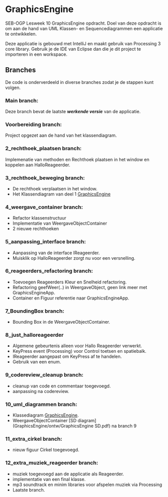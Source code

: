 # GraphicsEngine
SEB-OGP Lesweek 10 GraphicsEngine opdracht. Doel van deze opdracht is om aan de hand van UML Klassen- en Sequencediagrammen een applicatie te ontwikkelen.

Deze applicatie is gebouwd met IntelliJ en maakt gebruik van Processing 3 core library. Gebruik je de IDE van Eclipse dan die je dit project te importeren in een workspace.


## Branches
De code is onderverdeeld in diverse branches zodat je de stappen kunt volgen.

### Main branch:
Deze branch bevat de laatste **_werkende versie_** van de applicatie.

### Voorbereiding branch:
Project opgezet aan de hand van het klassendiagram.

### 2_rechthoek_plaatsen branch:
Implemenatie van methoden en Rechthoek plaatsen in het window en koppelen aan HalloReageerder.

### 3_rechthoek_beweging branch:
- De rechthoek verplaatsen in het window. 
- Het Klassendiagram van deel 1 [GraphicsEngine](GraphicsEngine/ontw/GraphicsEngine_1.pdf)

### 4_weergave_container branch:
- Refactor klassenstructuur
- Implementatie van WeergaveObjectContainer
- 2 nieuwe rechthoeken

### 5_aanpassing_interface branch:
- Aanpassing van de interface IReageerder.
- Muisklik op HalloReageerder zorgt nu voor een versnelling.

### 6_reageerders_refactoring branch:
- Toevoegen Reageerders Kleur en Snelheid refactoring.
- Refactoring geefWeer(..) in WeergaveObject, geen link meer met GraphicsEngineApp.
- Container en Figuur referentie naar GraphicsEngineApp.

### 7_BoundingBox branch:
- Bounding Box in de WeergaveObjectContainer.

### 8_just_halloreageerder
- Algemene gebeurtenis alleen voor Hallo Reageerder verwerkt.
- KeyPress event (Processing) voor Control toetsen en spatiebalk.
- IReageerder aangepast om KeyPress af te handelen.
- Gebruik van een enum.

### 9_codereview_cleanup branch:
- cleanup van code en commentaar toegevoegd.
- aanpassing na codereview.

### 10_uml_diagrammen branch:
- Klassediagram [GraphicsEngine](GraphicsEngine/ontw/GraphicsEngine.pdf).
- WeergaveObjectContainer [SD diagram](GraphicsEngine/ontw/GraphicsEngine SD.pdf) na branch 9

### 11_extra_cirkel branch:
- nieuw figuur Cirkel toegevoegd.
  
### 12_extra_muziek_reageerder branch:
- muziek toegevoegd aan de applicatie als Reageerder.
- implementatie van een final klasse.
- mp3 soundtrack en minim libraries voor afspelen muziek via Processing 
- Laatste branch.